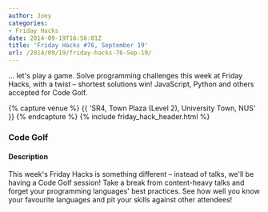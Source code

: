```yaml
---
author: Joey
categories:
- Friday Hacks
date: 2014-09-19T16:56:01Z
title: 'Friday Hacks #76, September 19'
url: /2014/09/19/friday-hacks-76-Sep-19/
---
```


... let's play a game. Solve programming challenges this week at Friday Hacks, with a twist – shortest solutions win! JavaScript, Python and others accepted for Code Golf.

{% capture venue %}
    {{ 'SR4, Town Plaza (Level 2), University Town, NUS' }}
{% endcapture %}
{% include friday_hack_header.html %}


### Code Golf

#### Description

This week's Friday Hacks is something different – instead of talks, we'll be having a Code Golf session! Take a break from content-heavy talks and forget your programming languages' best practices. See how well you know your favourite languages and pit your skills against other attendees!
